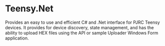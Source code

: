 # Teensy.Net
Provides an easy to use and efficient C# and .Net interface for PJRC Teensy devices. It provides for device discovery, state management, and has the ability to upload HEX files using the API or sample Uploader Windows Form application.

